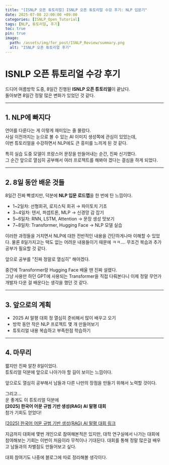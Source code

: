 ```yaml
---
title: "[ISNLP 오픈 튜토리얼] ISNLP 오픈 튜토리얼 수강 후기: NLP 입문기"
date: 2025-07-08 22:00:00 +09:00
categories: [ISNLP_Open_Tutorial]
tags: [NLP, 튜토리얼, 후기]
toc: true
pin: true
image:
  path: /assets/img/for_post/ISNLP_Review/summary.png
  alt: "ISNLP 오픈 튜토리얼 후기"
---
```


# ISNLP 오픈 튜토리얼 수강 후기

드디어 여름방학 도중, 8일간 진행된 **ISNLP 오픈 튜토리얼**이 끝났다.  
돌아보면 8일간 정말 많은 변화가 있었던 것 같다.

---

## 1. NLP에 빠지다

언어를 다룬다는 게 이렇게 재미있는 줄 몰랐다.  
사실 이전까지는 눈으로 볼 수 있는 AI 이미지 생성쪽에 관심이 있었는데,  
이번 튜토리얼을 수강하면서 NLP에도 큰 흥미를 느끼게 된 것 같다. 

특히 실습 도중 모델이 프랑스어 문장을 만들어내는 순간, 진짜 신기했다.  
그 순간 앞으로 열심히 공부해서 여러 프로젝트를 해봐야 겠다는 결심을 하게 되었다.

---

## 2. 8일 동안 배운 것들

8일간 진짜 빡셌지만, 덕분에 **NLP 입문 로드맵**을 한 번에 탄 느낌이다.

- 1~2일차: 선형회귀, 로지스틱 회귀 → 파이토치 기초
- 3~4일차: 텐서, 퍼셉트론, MLP → 신경망 감 잡기
- 5~6일차: RNN, LSTM, Attention → 문장 생성 맛보기
- 7~8일차: Transformer, Hugging Face → NLP 모델 실습

이러한 과정들을 거치면서 NLP에 대한 전반적인 내용을 간단하게나마 이해할 수 있었다.
물론 8일가지고는 택도 없는 어려운 내용들이기 때문에 ㅋㅋ....
무조건 복습과 추가 공부가 필요할 것 같다.

앞으로 공부를 "진짜 정말로 열심히" 해야겠다.

중간에 Transformer랑 Hugging Face 배울 땐 진짜 설렜다.  
그냥 사용만 하던 GPT에 사용되는 Transformer을 직접 다뤄본다니
이제 정말 무언가 개발자 다운 걸 배운다는 생각을 했던 것 같다.

---

## 3. 앞으로의 계획

- 2025 AI 말평 대회 정 열심히 준비해서 많이 배우고 오기
- 방학 동안 작은 NLP 프로젝트 몇 개 만들어보기  
- 튜토리얼 내용 복습하고 부족한점 학습하기

---

## 4. 마무리

짧지만 진짜 알찬 8일이었다.  
튜토리얼 덕분에 앞으로 나아가야 할 길이 보이는 느낌이다.

앞으로도 열심히 공부해서 남들과 다른 나만의 장점을 만들기 위해서 노력할 것이다.

그리고…  
운 좋게도 이 튜토리얼 덕분에  
**[2025] 한국어 어문 규범 기반 생성(RAG) AI 말평 대회**  
참가 기회도 얻었다!  

[[2025] 한국어 어문 규범 기반 생성(RAG) AI 말평 대회 링크](https://kli.korean.go.kr/benchmark/home.do)

지금까지 대회에 몇번 개인으로 참여해본적은 있지만, 대학 연구실에서 나가는 대회에 참여해보는 기회는 이번이 처음이라 무척이나 기대된다.
대회를 통해 정말 많은걸 배우고 남들과의 차별점도 만들어보고 싶다.

대회 참여기도 나중에 블로그에 따로 정리해볼 생각이다.
